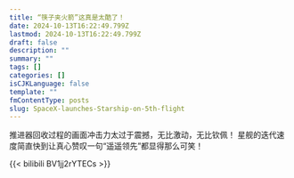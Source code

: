 ```yaml
---
title: “筷子夹火箭”这真是太酷了！
date: 2024-10-13T16:22:49.799Z
lastmod: 2024-10-13T16:22:49.799Z
draft: false
description: ""
summary: ""
tags: []
categories: []
isCJKLanguage: false
template: ""
fmContentType: posts
slug: SpaceX-launches-Starship-on-5th-flight
---
```


推进器回收过程的画面冲击力太过于震撼，无比激动，无比钦佩！
星舰的迭代速度简直快到让真心赞叹一句“遥遥领先”都显得那么可笑！

{{< bilibili BV1jj2rYTECs >}}

